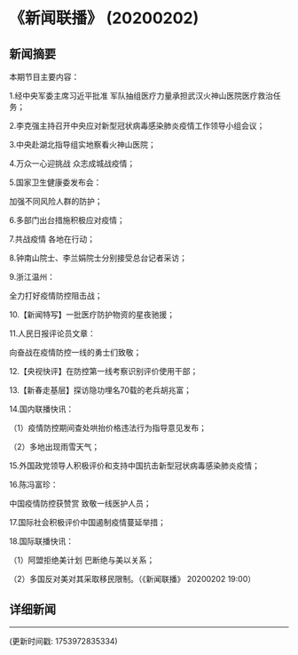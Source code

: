 # 《新闻联播》 (20200202)

## 新闻摘要

本期节目主要内容：

1.经中央军委主席习近平批准 军队抽组医疗力量承担武汉火神山医院医疗救治任务；

2.李克强主持召开中央应对新型冠状病毒感染肺炎疫情工作领导小组会议；

3.中央赴湖北指导组实地察看火神山医院；

4.万众一心迎挑战 众志成城战疫情；

5.国家卫生健康委发布会：

加强不同风险人群的防护；

6.多部门出台措施积极应对疫情；

7.共战疫情 各地在行动；

8.钟南山院士、李兰娟院士分别接受总台记者采访；

9.浙江温州：

全力打好疫情防控阻击战；

10.【新闻特写】一批医疗防护物资的星夜驰援；

11.人民日报评论员文章：

向奋战在疫情防控一线的勇士们致敬；

12.【央视快评】在防控第一线考察识别评价使用干部；

13.【新春走基层】探访隐功埋名70载的老兵胡兆富；

14.国内联播快讯：

（1）疫情防控期间查处哄抬价格违法行为指导意见发布；

（2）多地出现雨雪天气；

15.外国政党领导人积极评价和支持中国抗击新型冠状病毒感染肺炎疫情；

16.陈冯富珍：

中国疫情防控获赞赏 致敬一线医护人员；

17.国际社会积极评价中国遏制疫情蔓延举措；

18.国际联播快讯：

（1）阿盟拒绝美计划 巴断绝与美以关系；

（2）多国反对美对其采取移民限制。（《新闻联播》 20200202 19:00）

## 详细新闻

---

(更新时间戳: 1753972835334)

